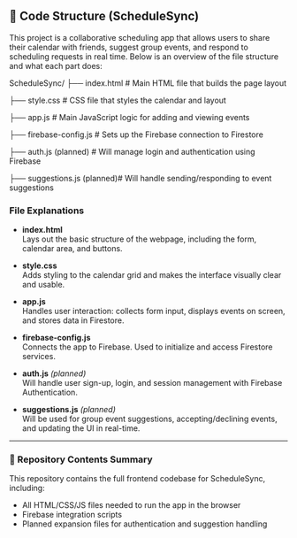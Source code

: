 ## 📁 Code Structure (ScheduleSync)

This project is a collaborative scheduling app that allows users to share their calendar with friends, suggest group events, and respond to scheduling requests in real time. Below is an overview of the file structure and what each part does:

ScheduleSync/
├── index.html # Main HTML file that builds the page layout

├── style.css # CSS file that styles the calendar and layout

├── app.js # Main JavaScript logic for adding and viewing events

├── firebase-config.js # Sets up the Firebase connection to Firestore

├── auth.js (planned) # Will manage login and authentication using Firebase

├── suggestions.js (planned)# Will handle sending/responding to event suggestions

### File Explanations

- **index.html**  
  Lays out the basic structure of the webpage, including the form, calendar area, and buttons.

- **style.css**  
  Adds styling to the calendar grid and makes the interface visually clear and usable.

- **app.js**  
  Handles user interaction: collects form input, displays events on screen, and stores data in Firestore.

- **firebase-config.js**  
  Connects the app to Firebase. Used to initialize and access Firestore services.

- **auth.js** *(planned)*  
  Will handle user sign-up, login, and session management with Firebase Authentication.

- **suggestions.js** *(planned)*  
  Will be used for group event suggestions, accepting/declining events, and updating the UI in real-time.

---

### 🔗 Repository Contents Summary

This repository contains the full frontend codebase for ScheduleSync, including:
- All HTML/CSS/JS files needed to run the app in the browser
- Firebase integration scripts
- Planned expansion files for authentication and suggestion handling
